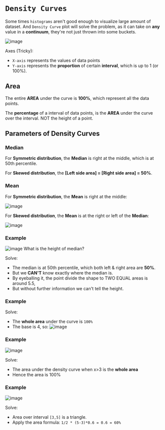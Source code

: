 # `Density Curves`

Some times `histograms` aren't good enough to visualize large amount of dataset. And `Density Curve` plot will solve the problem, as it can take on **any** value in a **continuum**, they're not just thrown into some buckets.

![image](https://user-images.githubusercontent.com/14041622/43827044-72d905a8-9b2b-11e8-81ad-1bdbddfef4a7.png)

Axes (Tricky):
- `X-axis` represents the values of data points
- `Y-axis` represents the **proportion** of certain **interval**, which is up to 1 (or 100%).


## Area

The entire **AREA** under the curve is **100%**, which represent all the data points.

The **percentage** of a interval of data points, is the **AREA** under the curve over the interval. NOT the height of a point.

## Parameters of Density Curves

### Median
For **Symmetric distribution**, the **Median** is right at the middle, which is at 50th percentile.

For **Skewed distribution**, the **[Left side area] = [Right side area] = 50%**.

### Mean
For **Symmetric distribution**, the **Mean** is right at the middle:

![image](https://user-images.githubusercontent.com/14041622/43822845-ec32c44a-9b1f-11e8-8e8f-13f74084ecfe.png)

For **Skewed distribution**, the **Mean** is at the right or left of the **Median**:

![image](https://user-images.githubusercontent.com/14041622/43822931-24963268-9b20-11e8-906f-8e00ebf65047.png)


### Example
![image](https://user-images.githubusercontent.com/14041622/43829010-8cf08754-9b30-11e8-9fd7-c089bc167aec.png)
What is the height of median?

Solve:
- The median is at 50th percentile, which both left & right area are **50%**.
- But we **CAN'T** know exactly where the median is.
- By eyeballing it, the point divide the shape to TWO EQUAL areas is around 5.5,
- But without further information we can't tell the height.


### Example


Solve:
- The **whole area** under the curve is `100%`
- The base is 4, so:
![image](https://user-images.githubusercontent.com/14041622/43828492-3bec938a-9b2f-11e8-971d-d2c423d506f8.png)


### Example
![image](https://user-images.githubusercontent.com/14041622/43829689-223e1cee-9b32-11e8-88bb-6d91fff931ab.png)

Solve:
- The area under the density curve when x>3 is the **whole area**
- Hence the area is 100%


### Example
![image](https://user-images.githubusercontent.com/14041622/43829807-6d860e46-9b32-11e8-94b1-79d7f533f49c.png)

Solve:
- Area over interval `[3,5]` is a triangle.
- Apply the area formula: `1/2 * (5-3)*0.6 = 0.6 = 60%`